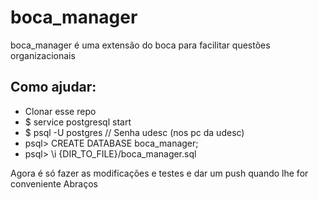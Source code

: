 # boca_manager
boca_manager é uma extensão do boca para facilitar questões organizacionais
## Como ajudar:

* Clonar esse repo
* $ service postgresql start
* $ psql -U postgres // Senha udesc (nos pc da udesc)
* psql> CREATE DATABASE boca_manager;
* psql> \i {DIR_TO_FILE}/boca_manager.sql

Agora é só fazer as modificações e testes e dar um push quando lhe for conveniente
Abraços

